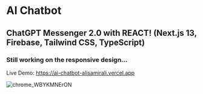 # AI Chatbot 

## ChatGPT Messenger 2.0 with REACT! (Next.js 13, Firebase, Tailwind CSS, TypeScript)

### Still working on the responsive design...

Live Demo: https://ai-chatbot-alisamirali.vercel.app

![chrome_WBYKMNErON](https://user-images.githubusercontent.com/62913154/224789467-5f293a94-ca9f-46f7-94d3-cee53b546e1e.png)
